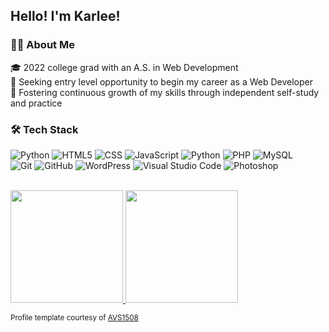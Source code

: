 <h2>Hello! I'm Karlee!</h2>

<h3>👩‍💻 About Me </h3>

🎓 2022 college grad with an A.S. in Web Development<br />
💼 Seeking entry level opportunity to begin my career as a Web Developer<br />
🌱 Fostering continuous growth of my skills through independent self-study and practice<br />

<h3>🛠 Tech Stack</h3>

![Python](https://img.shields.io/badge/-Python-333333?style=flat&logo=python)
![HTML5](https://img.shields.io/badge/-HTML5-333333?style=flat&logo=HTML5)
![CSS](https://img.shields.io/badge/-CSS-333333?style=flat&logo=CSS3&logoColor=1572B6)
![JavaScript](https://img.shields.io/badge/-JavaScript-333333?style=flat&logo=javascript)
![Python](https://img.shields.io/badge/-Python-333333?style=flat&logo=python)
![PHP](https://img.shields.io/badge/-PHP-333333?style=flat&logo=PHP)
![MySQL](https://img.shields.io/badge/-MySQL-333333?style=flat&logo=mysql) <br />
![Git](https://img.shields.io/badge/-Git-333333?style=flat&logo=git)
![GitHub](https://img.shields.io/badge/-GitHub-333333?style=flat&logo=github)
![WordPress](https://img.shields.io/badge/-WordPress-333333?style=flat&logo=wordpress)
![Visual Studio Code](https://img.shields.io/badge/-Visual%20Studio%20Code-333333?style=flat&logo=visual-studio-code&logoColor=007ACC)
![Photoshop](https://img.shields.io/badge/-Photoshop-333333?style=flat&logo=adobe-photoshop)

<br/>

<a href="https://github.com/mskarleek">
  <img height="180em" src="https://github-readme-stats.vercel.app/api?username=mskarleek&theme=buefy&show_icons=true" />
  <img height="180em" src="https://github-readme-stats.vercel.app/api/top-langs/?username=mskarleek&theme=buefy&layout=compact" />
</a>

<sub>Profile template courtesy of [AVS1508](https://github.com/AVS1508)</sub>
